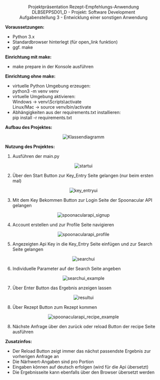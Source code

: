 <center>Projektpräsentation Rezept-Empfehlungs-Anwendung</center>  
<center>DLBSEPPSD01_D - Projekt: Software Development</center>  
<center>Aufgabenstellung 3 -  Entwicklung einer sonstigen Anwendung</center>  

**Voraussetzungen:**  
- Python 3.x
- Standardbrowser hinterlegt (für open_link funktion)
- ggf. make  

**Einrichtung mit make:**  
 - make prepare in der Konsole ausführen  
   
**Einrichtung ohne make:**  
 - virtuelle Python Umgebung erzeugen:  
    python3 -m venv venv  
 - virtuelle Umgebung aktivieren:  
    Windows -> venv\Scripts\activate  
    Linux/Mac -> source venv/bin/activate  
 - Abhängigkeiten aus der requirements.txt installieren:  
    pip install -r requirements.txt  
  
**Aufbau des Projektes:**  
<div align="center">
  <img src="readme_assets/klassendiagramm.png" alt="Klassendiagramm">
</div>

**Nutzung des Projektes:**  
1. Ausführen der main.py  
<div align="center">
  <img src="readme_assets/recipe_startui.png" alt="startui">
</div>

2. Über den Start Button zur Key_Entry Seite gelangen (nur beim ersten mal)
<div align="center">
  <img src="readme_assets/recipe_key_entryui.png" alt="key_entryui">
</div>  

3. Mit dem Key Bekommen Button zur Login Seite der Spoonacular API gelangen  
<div align="center">
  <img src="readme_assets/spoonacularapi_signup.png" alt="spoonacularapi_signup">
</div>

4. Account erstellen und zur Profile Seite navigieren  
<div align="center">
  <img src="readme_assets/spoonacularapi_profile.png" alt="spoonacularapi_profile">
</div>

5. Angezeigten Api Key in die Key_Entry Seite einfügen und zur Search Seite gelangen  
<div align="center">
  <img src="readme_assets/recipe_searchui.png" alt="searchui">
</div> 

6. Individuelle Parameter auf der Search Seite angeben  
<div align="center">
  <img src="readme_assets/recipe_searchui_example.png" alt="searchui_example">
</div> 

7. Über Enter Button das Ergebnis anzeigen lassen 
<div align="center">
  <img src="readme_assets/recipe_resultui.png" alt="resultui">
</div>  

8. Über Rezept Button zum Rezept kommen  
<div align="center">
  <img src="readme_assets/spoonacularapi_recipe_example.png" alt="spoonacularapi_recipe_example">
</div>

8. Nächste Anfrage über den zurück oder reload Button der recipe Seite ausführen  

**Zusatzinfos:**  
 - Der Reload Button zeigt immer das nächst passendste Ergebnis zur vorherigen Anfrage an
 - Die Närhwert-Angaben sind pro Portion
 - Eingaben können auf deutsch erfolgen (wird für die Api übersetzt)
 - Die Ergebnisseite kann ebenfalls über den Browser übersetzt werden